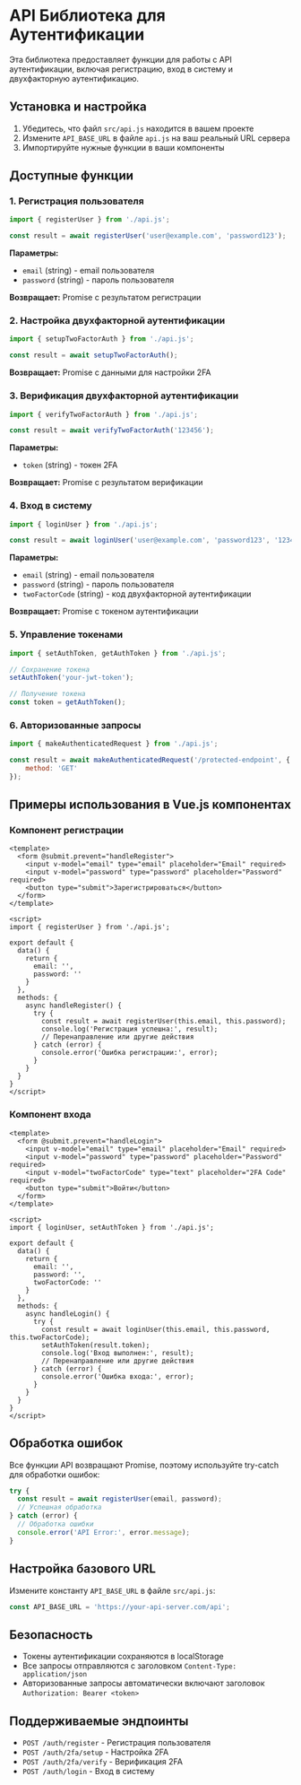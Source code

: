 # API Библиотека для Аутентификации

Эта библиотека предоставляет функции для работы с API аутентификации, включая регистрацию, вход в систему и двухфакторную аутентификацию.

## Установка и настройка

1. Убедитесь, что файл `src/api.js` находится в вашем проекте
2. Измените `API_BASE_URL` в файле `api.js` на ваш реальный URL сервера
3. Импортируйте нужные функции в ваши компоненты

## Доступные функции

### 1. Регистрация пользователя
```javascript
import { registerUser } from './api.js';

const result = await registerUser('user@example.com', 'password123');
```

**Параметры:**
- `email` (string) - email пользователя
- `password` (string) - пароль пользователя

**Возвращает:** Promise с результатом регистрации

### 2. Настройка двухфакторной аутентификации
```javascript
import { setupTwoFactorAuth } from './api.js';

const result = await setupTwoFactorAuth();
```

**Возвращает:** Promise с данными для настройки 2FA

### 3. Верификация двухфакторной аутентификации
```javascript
import { verifyTwoFactorAuth } from './api.js';

const result = await verifyTwoFactorAuth('123456');
```

**Параметры:**
- `token` (string) - токен 2FA

**Возвращает:** Promise с результатом верификации

### 4. Вход в систему
```javascript
import { loginUser } from './api.js';

const result = await loginUser('user@example.com', 'password123', '123456');
```

**Параметры:**
- `email` (string) - email пользователя
- `password` (string) - пароль пользователя
- `twoFactorCode` (string) - код двухфакторной аутентификации

**Возвращает:** Promise с токеном аутентификации

### 5. Управление токенами
```javascript
import { setAuthToken, getAuthToken } from './api.js';

// Сохранение токена
setAuthToken('your-jwt-token');

// Получение токена
const token = getAuthToken();
```

### 6. Авторизованные запросы
```javascript
import { makeAuthenticatedRequest } from './api.js';

const result = await makeAuthenticatedRequest('/protected-endpoint', {
    method: 'GET'
});
```

## Примеры использования в Vue.js компонентах

### Компонент регистрации
```vue
<template>
  <form @submit.prevent="handleRegister">
    <input v-model="email" type="email" placeholder="Email" required>
    <input v-model="password" type="password" placeholder="Password" required>
    <button type="submit">Зарегистрироваться</button>
  </form>
</template>

<script>
import { registerUser } from './api.js';

export default {
  data() {
    return {
      email: '',
      password: ''
    }
  },
  methods: {
    async handleRegister() {
      try {
        const result = await registerUser(this.email, this.password);
        console.log('Регистрация успешна:', result);
        // Перенаправление или другие действия
      } catch (error) {
        console.error('Ошибка регистрации:', error);
      }
    }
  }
}
</script>
```

### Компонент входа
```vue
<template>
  <form @submit.prevent="handleLogin">
    <input v-model="email" type="email" placeholder="Email" required>
    <input v-model="password" type="password" placeholder="Password" required>
    <input v-model="twoFactorCode" type="text" placeholder="2FA Code" required>
    <button type="submit">Войти</button>
  </form>
</template>

<script>
import { loginUser, setAuthToken } from './api.js';

export default {
  data() {
    return {
      email: '',
      password: '',
      twoFactorCode: ''
    }
  },
  methods: {
    async handleLogin() {
      try {
        const result = await loginUser(this.email, this.password, this.twoFactorCode);
        setAuthToken(result.token);
        console.log('Вход выполнен:', result);
        // Перенаправление или другие действия
      } catch (error) {
        console.error('Ошибка входа:', error);
      }
    }
  }
}
</script>
```

## Обработка ошибок

Все функции API возвращают Promise, поэтому используйте try-catch для обработки ошибок:

```javascript
try {
  const result = await registerUser(email, password);
  // Успешная обработка
} catch (error) {
  // Обработка ошибки
  console.error('API Error:', error.message);
}
```

## Настройка базового URL

Измените константу `API_BASE_URL` в файле `src/api.js`:

```javascript
const API_BASE_URL = 'https://your-api-server.com/api';
```

## Безопасность

- Токены аутентификации сохраняются в localStorage
- Все запросы отправляются с заголовком `Content-Type: application/json`
- Авторизованные запросы автоматически включают заголовок `Authorization: Bearer <token>`

## Поддерживаемые эндпоинты

- `POST /auth/register` - Регистрация пользователя
- `POST /auth/2fa/setup` - Настройка 2FA
- `POST /auth/2fa/verify` - Верификация 2FA
- `POST /auth/login` - Вход в систему
